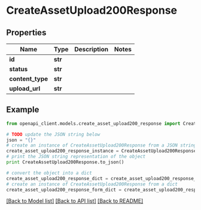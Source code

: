 # CreateAssetUpload200Response


## Properties
Name | Type | Description | Notes
------------ | ------------- | ------------- | -------------
**id** | **str** |  | 
**status** | **str** |  | 
**content_type** | **str** |  | 
**upload_url** | **str** |  | 

## Example

```python
from openapi_client.models.create_asset_upload200_response import CreateAssetUpload200Response

# TODO update the JSON string below
json = "{}"
# create an instance of CreateAssetUpload200Response from a JSON string
create_asset_upload200_response_instance = CreateAssetUpload200Response.from_json(json)
# print the JSON string representation of the object
print CreateAssetUpload200Response.to_json()

# convert the object into a dict
create_asset_upload200_response_dict = create_asset_upload200_response_instance.to_dict()
# create an instance of CreateAssetUpload200Response from a dict
create_asset_upload200_response_form_dict = create_asset_upload200_response.from_dict(create_asset_upload200_response_dict)
```
[[Back to Model list]](../README.md#documentation-for-models) [[Back to API list]](../README.md#documentation-for-api-endpoints) [[Back to README]](../README.md)



